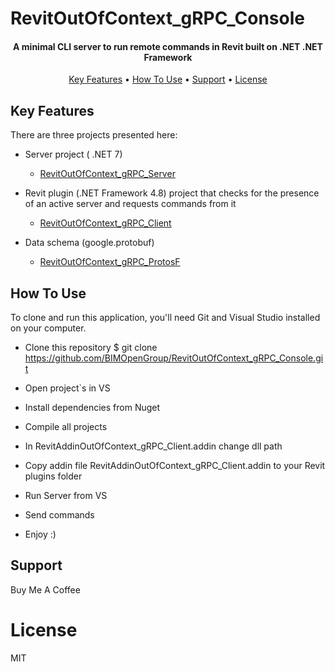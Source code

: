 # RevitOutOfContext_gRPC_Console
<h4 align="center">A minimal CLI server to run remote commands in Revit built on .NET .NET Framework</h4>

<p align="center">
  <a href="#key-features">Key Features</a> •
  <a href="#how-to-use">How To Use</a> •
  <a href="#related">Support</a> •
  <a href="#license">License</a>
</p>

## Key Features
There are three projects presented here:
* Server project ( .NET 7) 
  - [RevitOutOfContext_gRPC_Server](https://github.com/BIMOpenGroup/RevitOutOfContext_gRPC_Console/tree/master/RevitOutOfContext_gRPC_Server) 

* Revit plugin (.NET Framework 4.8) project that checks 
for the presence of an active server and requests commands from it
  - [RevitOutOfContext_gRPC_Client](https://github.com/BIMOpenGroup/RevitOutOfContext_gRPC_Console/tree/master/RevitOutOfContext_gRPC_Client)

* Data schema (google.protobuf)
  - [RevitOutOfContext_gRPC_ProtosF](RevitOutOfContext_gRPC_Protos/RevitOutOfContext_gRPC_ProtosF)

## How To Use
To clone and run this application, you'll need Git and Visual Studio installed on your computer.

* Clone this repository
$ git clone https://github.com/BIMOpenGroup/RevitOutOfContext_gRPC_Console.git

* Open project`s in VS

* Install dependencies from Nuget

* Compile all projects 

* In RevitAddinOutOfContext_gRPC_Client.addin change dll path 
 
* Copy addin file RevitAddinOutOfContext_gRPC_Client.addin to your Revit plugins folder 

* Run Server from VS

* Send commands 

* Enjoy :)

## Support
Buy Me A Coffee

# License
MIT
